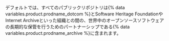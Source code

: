 デフォルトでは、すべてのパブリックリポジトリは{% data variables.product.prodname_dotcom %}とSoftware Heritage FoundationやInternet Archiveといった組織との間の、世界中のオープンソースソフトウェアの長期的な保管を行うためのパートナーシップである{% data variables.product.prodname_archive %}に含まれます。
